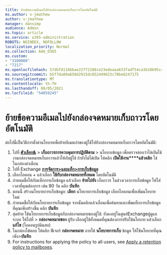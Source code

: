 ```yaml
---
title: ย้ายข้อความอีเมลไปยังกล่องจดหมายเก็บถาวรโดยอัตโนมัติ
ms.author: v-jmathew
author: v-jmathew
manager: dansimp
audience: Admin
ms.topic: article
ms.service: o365-administration
ROBOTS: NOINDEX, NOFOLLOW
localization_priority: Normal
ms.collection: Adm_O365
ms.custom:
- "3100008"
- "7217"
ms.openlocfilehash: 57dbfd116bbae227f2288ce23edeaaa833fadf54ca3b10b95c49512758542e32
ms.sourcegitcommit: b5f7da89a650d2915dc652449623c78be6247175
ms.translationtype: MT
ms.contentlocale: th-TH
ms.lasthandoff: 08/05/2021
ms.locfileid: "54059245"
---
```

# <a name="automatically-move-email-messages-to-the-archive-mailbox"></a>ย้ายข้อความอีเมลไปยังกล่องจดหมายเก็บถาวรโดยอัตโนมัติ

ต่อไปนี้เป็นวิธีการตั้งค่านโยบายเพื่อย้ายอีเมลเก่าของผู้ใช้ไปยังกล่องจดหมายเก็บถาวรโดยอัตโนมัติ:

1. ไปที่ [**ตัวเลือก&**](https://go.microsoft.com/fwlink/p/?linkid=2077143)  >  **เก็บถาวรการควบคุมการปฏิบัติตาม**  >  นโยบายข้อมูล เพื่อตรวจสอบว่าได้เปิดใช้งานกล่องจดหมายเก็บถาวรแล้วให้กับผู้ใช้ ถ้ายังไม่ได้เปิด ให้คลิก **เปิดใช้งาน****แล้วคลิก** ใช่ ในกล่องคําเตือน
2. ไปที่ Exchange [**การจัดการ>และแท็ก>การเก็บข้อมูล**](https://go.microsoft.com/fwlink/?linkid=2059104)
3. เลือกไอคอน + แล้วเลือก **ใช้กับกล่องจดหมายทั้งหมด** โดยอัตโนมัติ
4. กําหนดชื่อให้กับแท็กการเก็บข้อมูล แล้วเลือก **ย้ายไปยัง** เก็บถาวร ในช่วงเวลาการเก็บข้อมูล ให้ใส่เวลาที่คุณต้องการ เช่น 90 วัน คลิก **บันทึก**
5. ตอนนี้ สร้างนโยบายการเก็บข้อมูล: **เลือก** นโยบายการเก็บข้อมูล เลือกไอคอนเพื่อเพิ่มนโยบายใหม่
6. กําหนดชื่อให้กับนโยบายการเก็บข้อมูล จากนั้นคลิกแล้วเลื่อนเพื่อค้นหาและเพิ่มแท็กการเก็บข้อมูลที่คุณเพิ่งสร้างขึ้น คลิก **บันทึก**
7. สุดท้าย ใช้นโยบายการเก็บข้อมูลกับกล่องจดหมายของผู้ใช้: ยังคงอยู่ในศูนย์Exchangeผู้ดูแลระบบ ให้ไปที่  >  **กล่องจดหมายของ** ผู้รับ เลือกผู้ใช้ทั้งหมดที่คุณต้องการปรับใช้นโยบาย แล้วเลือก **แก้ไข** (ไอคอนรูปดินสอ)
8. ในกล่องโต้ตอบ ให้คลิก ฟีเจอร์ **กล่องจดหมาย** ภายใต้ **นโยบายการเก็บ** ข้อมูล ให้ใช้นโยบายที่คุณเพิ่ง>**บันทึก**
9. For instructions for applying the policy to all users, see [Apply a retention policy to mailboxes](https://docs.microsoft.com/exchange/security-and-compliance/messaging-records-management/apply-retention-policy).
